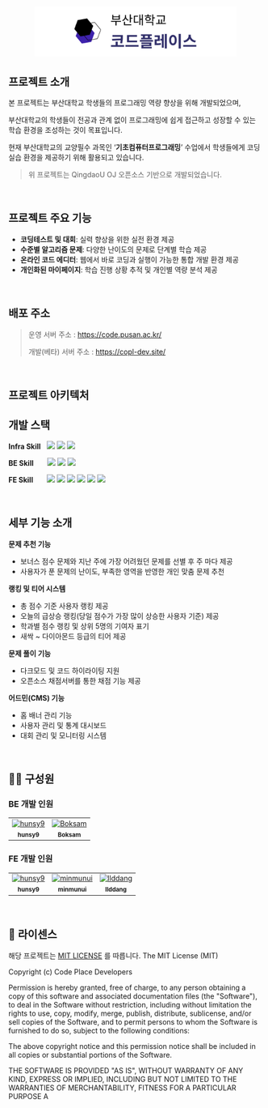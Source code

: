 <div align="center">
  <img src="./frontend/src/assets/thumbnail.svg" width="400" alt="Code Place Logo"/>
</div>

## 프로젝트 소개
본 프로젝트는 부산대학교 학생들의 프로그래밍 역량 향상을 위해 개발되었으며,

부산대학교의 학생들이 전공과 관계 없이 프로그래밍에 쉽게 접근하고 성장할 수 있는 학습 환경을 조성하는 것이 목표입니다.

현재 부산대학교의 교양필수 과목인 ‘**기초컴퓨터프로그래밍**’ 수업에서 학생들에게 코딩 실습 환경을 제공하기 위해 활용되고 있습니다.
> 위 프로젝트는 QingdaoU OJ 오픈소스 기반으로 개발되었습니다.
<br/>

## 프로젝트 주요 기능
- **코딩테스트 및 대회**: 실력 향상을 위한 실전 환경 제공
- **수준별 알고리즘 문제**: 다양한 난이도의 문제로 단계별 학습 제공
- **온라인 코드 에디터**: 웹에서 바로 코딩과 실행이 가능한 통합 개발 환경 제공
- **개인화된 마이페이지**: 학습 진행 상황 추적 및 개인별 역량 분석 제공

<br/>

## 배포 주소
> 운영 서버 주소 : https://code.pusan.ac.kr/
> 
> 개발(베타) 서버 주소 : https://copl-dev.site/

<br/>

## 프로젝트 아키텍처

## 개발 스택

**Infra Skill** &nbsp;
<img src="https://img.shields.io/badge/Nginx_1.18.0-3776AB?style=flat-square&logo=Nginx&logoColor=white" /> <img src="https://img.shields.io/badge/Docker_25.0.3-2d8cf0?style=flat-square&logo=docker&logoColor=white"/> <img src="https://img.shields.io/badge/Harbor-F24E1E?style=flat-square&logo=harbor&logoColor=white"/> 

**BE Skill** &nbsp;&nbsp;&nbsp;&nbsp;&nbsp;
<img src="https://img.shields.io/badge/Python_3.8.0-3776AB?style=flat-square&logo=Python&logoColor=white" /> <img src="https://img.shields.io/badge/django_3.2.9-092E20?style=flat-square&logo=django&logoColor=white"/> <img src="https://img.shields.io/badge/django--rest--framework_3.12.4-092e20?style=flat-square&logo=django&logoColor=white" />

**FE Skill** &nbsp;&nbsp;&nbsp;&nbsp;&nbsp;
<img src="https://img.shields.io/badge/Vue.js_2.5.13-4FC08D?style=flat-square&logo=Vue.js&logoColor=white" /> <img src="https://img.shields.io/badge/Vuex_3.0.1-4FC08D?style=flat-square&logo=Vue.js&logoColor=white" /> <img src="https://img.shields.io/badge/Node.js_16.16.0-339933?style=flat-square&logo=Node.js&logoColor=white" /> <img src="https://img.shields.io/badge/ECharts_3.8.3-F72C5B?style=flat-square" /> <img src="https://img.shields.io/badge/iView_2.8.0-2d8cf0?style=flat-square" /> <img src="https://img.shields.io/badge/Element_2.0.9-409eff?style=flat-square" />

<br/>

## 세부 기능 소개

**문제 추천 기능**
- 보너스 점수 문제와 지난 주에 가장 어려웠던 문제를 선별 후 주 마다 제공
- 사용자가 푼 문제의 난이도, 부족한 영역을 반영한 개인 맞춤 문제 추천

**랭킹 및 티어 시스템**
- 총 점수 기준 사용자 랭킹 제공
- 오늘의 급상승 랭킹(당일 점수가 가장 많이 상승한 사용자 기준) 제공
- 학과별 점수 랭킹 및 상위 5명의 기여자 표기
- 새싹 ~ 다이아몬드 등급의 티어 제공

**문제 풀이 기능**
- 다크모드 및 코드 하이라이팅 지원
- 오픈소스 채점서버를 통한 채점 기능 제공

**어드민(CMS) 기능**
- 홈 배너 관리 기능 
- 사용자 관리 및 통계 대시보드
- 대회 관리 및 모니터링 시스템

<br/>

## 👨‍💻 구성원
### BE 개발 인원
<table>
  <tr>
    <td align="center">
      <a href="https://github.com/hunsy9">
        <img src="https://github.com/hunsy9.png" width="80" alt="hunsy9"/>
        <br />
        <sub><b>hunsy9</b></sub>
      </a>
      <br />
    </td>
    <td align="center">
      <a href="https://github.com/Boksam">
      <img src="https://github.com/Boksam.png" width="80" alt="Boksam"/>
      <br />
      <sub><b>Boksam</b></sub>
      </a>
      <br />
    </td>
  </tr>
</table>


### FE 개발 인원
<table>
  <tr>
    <td align="center">
      <a href="https://github.com/hunsy9">
        <img src="https://github.com/hunsy9.png" width="80" alt="hunsy9"/>
        <br />
        <sub><b>hunsy9</b></sub>
      </a>
      <br />
    </td>
    <td align="center">
      <a href="https://github.com/minmunui">
      <img src="https://github.com/minmunui.png" width="80" alt="minmunui"/>
      <br />
      <sub><b>minmunui</b></sub>
      </a>
      <br />
    </td>
    <td align="center">
      <a href="https://github.com/llddang">
      <img src="https://github.com/llddang.png" width="80" alt="llddang"/>
      <br />
      <sub><b>llddang</b></sub>
      </a>
      <br />
    </td>
  </tr>
</table>
<br />

## 💎 라이센스
해당 프로젝트는 [MIT LICENSE](https://opensource.org/license/MIT) 를 따릅니다.
The MIT License (MIT)

Copyright (c) Code Place Developers

Permission is hereby granted, free of charge, to any person obtaining a copy of this software and associated documentation files (the "Software"), to deal in the Software without restriction, including without limitation the rights to use, copy, modify, merge, publish, distribute, sublicense, and/or sell copies of the Software, and to permit persons to whom the Software is furnished to do so, subject to the following conditions:

The above copyright notice and this permission notice shall be included in all copies or substantial portions of the Software.

THE SOFTWARE IS PROVIDED "AS IS", WITHOUT WARRANTY OF ANY KIND, EXPRESS OR IMPLIED, INCLUDING BUT NOT LIMITED TO THE WARRANTIES OF MERCHANTABILITY, FITNESS FOR A PARTICULAR PURPOSE A
